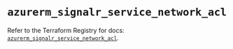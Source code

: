 # `azurerm_signalr_service_network_acl`

Refer to the Terraform Registry for docs: [`azurerm_signalr_service_network_acl`](https://registry.terraform.io/providers/hashicorp/azurerm/4.21.0/docs/resources/signalr_service_network_acl).

